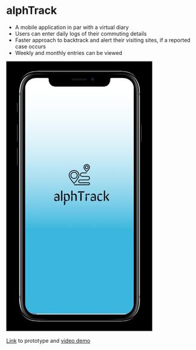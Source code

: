 # alphTrack 

- A mobile application in par with a virtual diary
- Users can enter daily logs of their commuting details
- Faster approach to backtrack and alert their visiting sites, if a reported case occurs
- Weekly and monthly entries can be viewed

![](alphT.jpeg)

[Link](https://www.figma.com/proto/MDW7QJMR86vZue7KjSwMQ1/alphTrack?node-id=59%3A280&scaling=scale-down) to prototype and [video demo](https://drive.google.com/file/d/1tE3hWuxQ_kQMBDgpGA_ybHyIQ4Zyykcx/view?usp=sharing)
